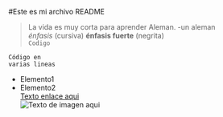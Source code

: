 #Este es mi archivo README  
> La vida es muy corta para aprender Aleman. -un aleman  
*énfasis* (cursiva)
**énfasis fuerte** (negrita)  
`Codigo`
```[Lenguaje]  
Código en  
varias lineas
```  
* Elemento1
* Elemento2  
[Texto enlace aqui](URL "Título del enlace")  
![Texto de imagen aqui](URL "Titulo de imagen")  

